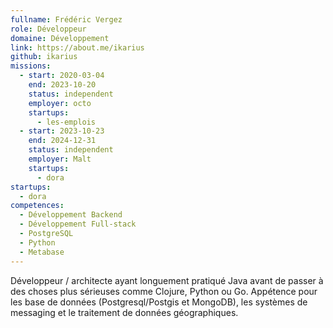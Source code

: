 ```yaml
---
fullname: Frédéric Vergez
role: Développeur
domaine: Développement
link: https://about.me/ikarius
github: ikarius
missions:
  - start: 2020-03-04
    end: 2023-10-20
    status: independent
    employer: octo
    startups:
      - les-emplois
  - start: 2023-10-23
    end: 2024-12-31
    status: independent
    employer: Malt
    startups:
      - dora
startups:
  - dora
competences:
  - Développement Backend
  - Développement Full-stack
  - PostgreSQL
  - Python
  - Metabase
---
```

Développeur / architecte ayant longuement pratiqué Java avant de passer à des choses plus sérieuses comme Clojure, Python ou Go.
Appétence pour les base de données (Postgresql/Postgis et MongoDB), les systèmes de messaging et le traitement de données géographiques.